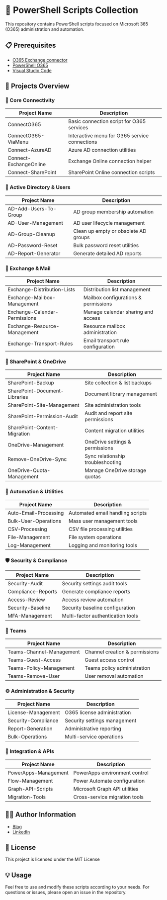 # 🔧 PowerShell Scripts Collection

This repository contains PowerShell scripts focused on Microsoft 365 (O365) administration and automation.

## 📋 Prerequisites

* [O365 Exchange connector](https://docs.microsoft.com/pt-br/office365/enterprise/powershell/connect-to-office-365-powershell)
* [PowerShell O365](https://docs.microsoft.com/pt-br/office365/enterprise/powershell/connect-to-office-365-powershell)
* [Visual Studio Code](https://code.visualstudio.com/download)

## 🚀 Projects Overview

### 🔑 Core Connectivity
| Project Name | Description |
|-------------|-------------|
| ConnectO365 | Basic connection script for O365 services |
| ConnectO365-ViaMenu | Interactive menu for O365 service connections |
| Connect-AzureAD | Azure AD connection utilities |
| Connect-ExchangeOnline | Exchange Online connection helper |
| Connect-SharePoint | SharePoint Online connection scripts |

### 👥 Active Directory & Users
| Project Name | Description |
|-------------|-------------|
| AD-Add-Users-To-Group | AD group membership automation |
| AD-User-Management | AD user lifecycle management |
| AD-Group-Cleanup | Clean up empty or obsolete AD groups |
| AD-Password-Reset | Bulk password reset utilities |
| AD-Report-Generator | Generate detailed AD reports |

### 📧 Exchange & Mail
| Project Name | Description |
|-------------|-------------|
| Exchange-Distribution-Lists | Distribution list management |
| Exchange-Mailbox-Management | Mailbox configurations & permissions |
| Exchange-Calendar-Permissions | Manage calendar sharing and access |
| Exchange-Resource-Management | Resource mailbox administration |
| Exchange-Transport-Rules | Email transport rule configuration |

### 📁 SharePoint & OneDrive
| Project Name | Description |
|-------------|-------------|
| SharePoint-Backup | Site collection & list backups |
| SharePoint-Document-Libraries | Document library management |
| SharePoint-Site-Management | Site administration tools |
| SharePoint-Permission-Audit | Audit and report site permissions |
| SharePoint-Content-Migration | Content migration utilities |
| OneDrive-Management | OneDrive settings & permissions |
| Remove-OneDrive-Sync | Sync relationship troubleshooting |
| OneDrive-Quota-Management | Manage OneDrive storage quotas |

### 🤖 Automation & Utilities
| Project Name | Description |
|-------------|-------------|
| Auto-Email-Processing | Automated email handling scripts |
| Bulk-User-Operations | Mass user management tools |
| CSV-Processing | CSV file processing utilities |
| File-Management | File system operations |
| Log-Management | Logging and monitoring tools |

### 🛡️ Security & Compliance
| Project Name | Description |
|-------------|-------------|
| Security-Audit | Security settings audit tools |
| Compliance-Reports | Generate compliance reports |
| Access-Review | Access review automation |
| Security-Baseline | Security baseline configuration |
| MFA-Management | Multi-factor authentication tools |

### 👥 Teams
| Project Name | Description |
|-------------|-------------|
| Teams-Channel-Management | Channel creation & permissions |
| Teams-Guest-Access | Guest access control |
| Teams-Policy-Management | Teams policy administration |
| Teams-Remove-User | User removal automation |

### ⚙️ Administration & Security
| Project Name | Description |
|-------------|-------------|
| License-Management | O365 license administration |
| Security-Compliance | Security settings management |
| Report-Generation | Administrative reporting |
| Bulk-Operations | Multi-service operations |

### 🔄 Integration & APIs
| Project Name | Description |
|-------------|-------------|
| PowerApps-Management | PowerApps environment control |
| Flow-Management | Power Automate configuration |
| Graph-API-Scripts | Microsoft Graph API utilities |
| Migration-Tools | Cross-service migration tools |

## 👨‍💻 Author Information
* [Blog](http://solucoesms.com.br)
* [LinkedIn](https://www.linkedin.com/in/guilhermelimait/)

## 📝 License
This project is licensed under the MIT License

## 💡 Usage
Feel free to use and modify these scripts according to your needs. For questions or issues, please open an issue in the repository.




